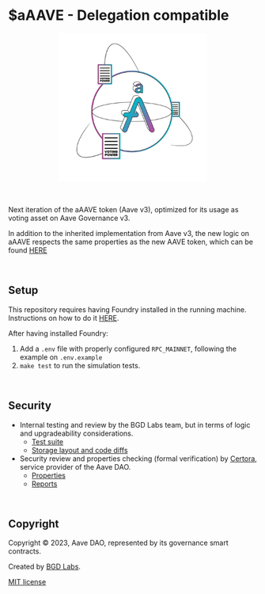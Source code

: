 # $aAAVE - Delegation compatible

<p align="center">
<img src="./aaave-token-gov-v3.png" width="300">
</p>

<br>

Next iteration of the aAAVE token (Aave v3), optimized for its usage as voting asset on Aave Governance v3.

In addition to the inherited implementation from Aave v3, the new logic on aAAVE respects the same properties as the new AAVE token, which can be found [HERE](https://github.com/bgd-labs/aave-token-v3/blob/main/properties.md)

<br>

## Setup

This repository requires having Foundry installed in the running machine. Instructions on how to do it [HERE](https://github.com/foundry-rs/foundry#installation).

After having installed Foundry:
1. Add a `.env` file with properly configured `RPC_MAINNET`, following the example on `.env.example`
2. `make test` to run the simulation tests.

<br>

## Security

- Internal testing and review by the BGD Labs team, but in terms of logic and upgradeability considerations.
    - [Test suite](./tests/)
    - [Storage layout and code diffs](./diffs/)
- Security review and properties checking (formal verification) by [Certora](https://www.certora.com/), service provider of the Aave DAO.
    - [Properties](./certora/)
    - [Reports](./certora/reports/Formal_Verification_Report_aAAVE_With_Delegation.pdf)

<br>

## Copyright

Copyright © 2023, Aave DAO, represented by its governance smart contracts.

Created by [BGD Labs](https://bgdlabs.com/).

[MIT license](./LICENSE)
